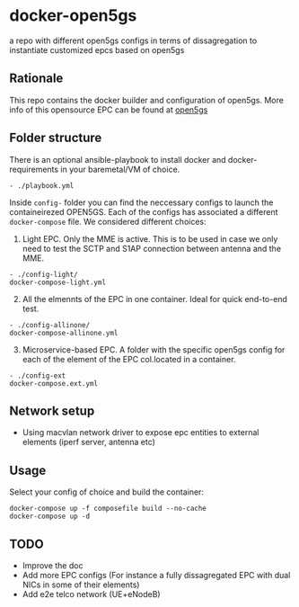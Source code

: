 # docker-open5gs

a repo with different open5gs configs in terms of dissagregation to instantiate customized epcs based on open5gs

## Rationale

This repo contains the docker builder and configuration of open5gs. More info of this opensource EPC can be found at [open5gs](https://open5gs.org)


## Folder structure

There is an optional ansible-playbook to install docker and docker-requirements in your baremetal/VM of choice.

```
- ./playbook.yml
```

Inside `config-` folder you can find the neccessary configs to launch the containeirezed OPEN5GS.
Each of the configs has associated a different `docker-compose` file. We considered different choices:

1.  Light EPC. Only the MME is active. This is to be used in case we only need to test the SCTP and S1AP connection between antenna and the MME.

```
- ./config-light/
docker-compose-light.yml
```

2. All the elmennts of the EPC in one container. Ideal for quick end-to-end test. 

```
- ./config-allinone/
docker-compose-allinone.yml
```


3. Microservice-based EPC. A folder with the specific open5gs config for each of the element of the EPC col.located in a container.

```
- ./config-ext
docker-compose.ext.yml
```

## Network setup

- Using macvlan network driver to expose epc entities to external elements (iperf server, antenna etc)

## Usage

Select your config of choice and build the container:

```
docker-compose up -f composefile build --no-cache
docker-compose up -d
```

## TODO

- Improve the doc
- Add more EPC configs (For instance a fully dissagregated EPC with dual NICs in some of their elements) 
- Add e2e telco network (UE+eNodeB)
